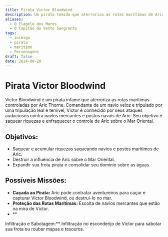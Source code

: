 ```yaml
---
title: Pirata Victor Bloodwind
description: Um pirata temido que aterroriza as rotas marítimas de Aric Thorne.
aliases:
  - O Flagelo dos Mares
  - O Capitão do Vento Sangrento
tags:
  - inimigo
  - pirata
  - marítimo
  - Personagens
draft: false
date: 2024-08-20
---
```

# **Pirata Victor Bloodwind**
Victor Bloodwind é um pirata infame que aterroriza as rotas marítimas controladas por Aric Thorne. Comandante de um navio veloz e tripulado por uma tripulação leal e temível, Victor é conhecido por seus ataques audaciosos contra navios mercantes e postos navais de Aric. Seu objetivo é saquear riquezas e enfraquecer o controle de Aric sobre o Mar Oriental.

## **Objetivos:**
- Saquear e acumular riquezas saqueando navios e postos marítimos de Aric.
- Destruir a influência de Aric sobre o Mar Oriental.
- Expandir sua frota pirata e consolidar seu domínio sobre as águas.

## **Possíveis Missões:**
- **Caçada ao Pirata:** Aric pode contratar aventureiros para caçar e capturar Victor Bloodwind, ou destruí-lo no mar.
- **Proteção das Rotas Marítimas:** Escolta de navios mercantes que estão na mira de Victor.
- **

Infiltração e Sabotagem:** Infiltração no esconderijo de Victor para sabotar sua frota ou roubar mapas e tesouros.
